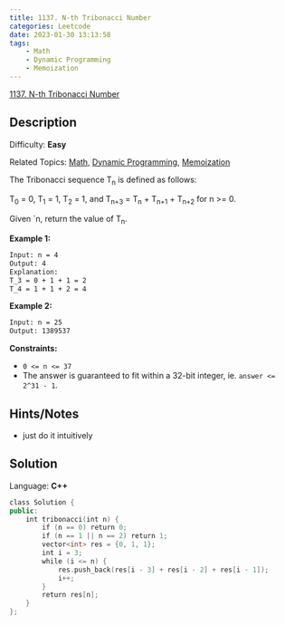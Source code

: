 ```yaml
---
title: 1137. N-th Tribonacci Number
categories: Leetcode
date: 2023-01-30 13:13:58
tags:
    - Math
    - Dynamic Programming
    - Memoization
---
```


[1137\. N-th Tribonacci Number](https://leetcode.com/problems/n-th-tribonacci-number/)

## Description

Difficulty: **Easy**

Related Topics: [Math](https://leetcode.com/tag/math/), [Dynamic Programming](https://leetcode.com/tag/dynamic-programming/), [Memoization](https://leetcode.com/tag/memoization/)

The Tribonacci sequence T<sub>n</sub> is defined as follows:

T<sub>0</sub> = 0, T<sub>1</sub> = 1, T<sub>2</sub> = 1, and T<sub>n+3</sub> = T<sub>n</sub> + T<sub>n+1</sub> + T<sub>n+2</sub> for n >= 0.

Given `n, return the value of T<sub>n</sub>.

**Example 1:**

```bash
Input: n = 4
Output: 4
Explanation:
T_3 = 0 + 1 + 1 = 2
T_4 = 1 + 1 + 2 = 4
```

**Example 2:**

```bash
Input: n = 25
Output: 1389537
```

**Constraints:**

* `0 <= n <= 37`
* The answer is guaranteed to fit within a 32-bit integer, ie. `answer <= 2^31 - 1`.

## Hints/Notes

* just do it intuitively

## Solution

Language: **C++**

```C++
class Solution {
public:
    int tribonacci(int n) {
        if (n == 0) return 0;
        if (n == 1 || n == 2) return 1;
        vector<int> res = {0, 1, 1};
        int i = 3;
        while (i <= n) {
            res.push_back(res[i - 3] + res[i - 2] + res[i - 1]);
            i++;
        }
        return res[n];
    }
};
```
